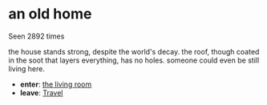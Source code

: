 # an old home

Seen 2892 times

the house stands strong, despite the world's decay. the roof, though coated in the soot that layers everything, has no holes. someone could even be still living here.

- **enter**: [the living room](the-living-room-Ndng1cc.md)
- **leave**: [Travel](Travel-travel.md)
